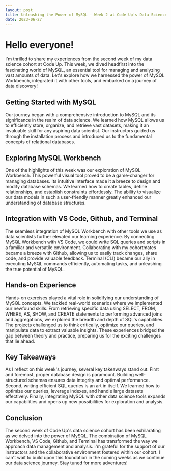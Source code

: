 ```yaml
---
layout: post
title: Unleashing the Power of MySQL - Week 2 at Code Up's Data Science Cohort
date: 2023-06-27
---
```


# Hello everyone! 
  
  I'm thrilled to share my experiences from the second week of my data science cohort at Code Up. This week, we dived headfirst into the fascinating world of MySQL, an essential tool for managing and analyzing vast amounts of data. Let's explore how we harnessed the power of MySQL Workbench, integrated it with other tools, and embarked on a journey of data discovery!

## Getting Started with MySQL

 Our journey began with a comprehensive introduction to MySQL and its significance in the realm of data science. We learned how MySQL allows us to efficiently store, organize, and retrieve vast datasets, making it an invaluable skill for any aspiring data scientist. Our instructors guided us through the installation process and introduced us to the fundamental concepts of relational databases.

## Exploring MySQL Workbench

  One of the highlights of this week was our exploration of MySQL Workbench. This powerful visual tool proved to be a game-changer for managing databases. Its intuitive interface made it a breeze to design and modify database schemas. We learned how to create tables, define relationships, and establish constraints effortlessly. The ability to visualize our data models in such a user-friendly manner greatly enhanced our understanding of database structures.

## Integration with VS Code, Github, and Terminal

  The seamless integration of MySQL Workbench with other tools we use as data scientists further elevated our learning experience. By connecting MySQL Workbench with VS Code, we could write SQL queries and scripts in a familiar and versatile environment. Collaborating with my cohortmates became a breeze with Github, allowing us to easily track changes, share code, and provide valuable feedback. Terminal (CLI) became our ally in executing MySQL commands efficiently, automating tasks, and unleashing the true potential of MySQL.

## Hands-on Experience

  Hands-on exercises played a vital role in solidifying our understanding of MySQL concepts. We tackled real-world scenarios where we implemented our newfound skills. From retrieving specific data using SELECT, FROM, WHERE, AS, SHOW, and CREATE statements to performing advanced joins and aggregations, we explored the breadth and depth of SQL's capabilities. The projects challenged us to think critically, optimize our queries, and manipulate data to extract valuable insights. These experiences bridged the gap between theory and practice, preparing us for the exciting challenges that lie ahead.

## Key Takeaways

  As I reflect on this week's journey, several key takeaways stand out. First and foremost, proper database design is paramount. Building well-structured schemas ensures data integrity and optimal performance. Second, writing efficient SQL queries is an art in itself. We learned how to optimize our queries, leverage indexes, and handle large datasets effectively. Finally, integrating MySQL with other data science tools expands our capabilities and opens up new possibilities for exploration and analysis.

## Conclusion

  The second week of Code Up's data science cohort has been exhilarating as we delved into the power of MySQL. The combination of MySQL Workbench, VS Code, Github, and Terminal has transformed the way we approach data management and analysis. I'm grateful for the support of our instructors and the collaborative environment fostered within our cohort. I can't wait to build upon this foundation in the coming weeks as we continue our data science journey. Stay tuned for more adventures!
  
